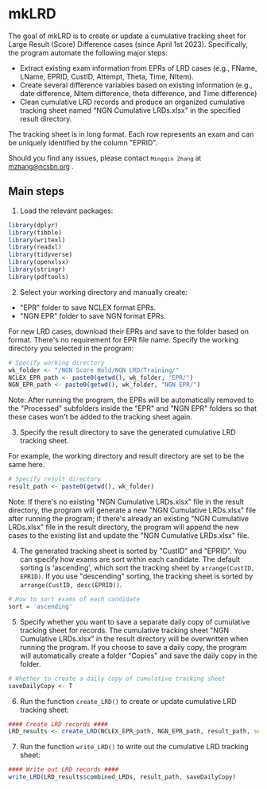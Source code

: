 
<!-- README.md is generated from README.Rmd. Please edit that file -->

# mkLRD

<!-- badges: start -->
<!-- badges: end -->

The goal of mkLRD is to create or update a cumulative tracking sheet for Large Result (Score) Difference cases (since April 1st 2023). Specifically, the program automate the following major steps:
*	Extract existing exam information from EPRs of LRD cases (e.g., FName, LName, EPRID, CustID, Attempt, Theta, Time, NItem).
*	Create several difference variables based on existing information (e.g., date difference, NItem difference, theta difference, and Time difference)
*	Clean cumulative LRD records and produce an organized cumulative tracking sheet named "NGN Cumulative LRDs.xlsx" in the specified result directory.

The tracking sheet is in long format. Each row represents an exam and can be uniquely identified by the column "EPRID".

Should you find any issues, please contact <font size="2"> `Mingqin Zhang` at <mzhang@ncsbn.org> </font>.


## Main steps

1. Load the relevant packages:

``` r
library(dplyr)
library(tibble)
library(writexl)
library(readxl)
library(tidyverse)
library(openxlsx)
library(stringr)
library(pdftools)
```

2. Select your working directory and manually create:
* "EPR" folder to save NCLEX format EPRs.
* "NGN EPR" folder to save NGN format EPRs.

For new LRD cases, download their EPRs and save to the folder based on format. There's no requirement for EPR file name. Specify the working directory you selected in the program:

``` r
# Specify working directory
wk_folder <- "/NGN Score Hold/NGN LRD/Training/" 
NCLEX_EPR_path <- paste0(getwd(), wk_folder, "EPR/")
NGN_EPR_path <- paste0(getwd(), wk_folder, "NGN EPR/")
```

Note: After running the program, the EPRs will be automatically removed to the "Processed" subfolders inside the "EPR" and "NGN EPR" folders so that these cases won't be added to the tracking sheet again.


3. Specify the result directory to save the generated cumulative LRD tracking sheet. 

For example, the working directory and result directory are set to be the same here. 

``` r
# Specify result directory
result_path <- paste0(getwd(), wk_folder)
```

Note: If there's no existing "NGN Cumulative LRDs.xlsx" file in the result directory, the program will generate a new "NGN Cumulative LRDs.xlsx" file after running the program; if there's already an existing "NGN Cumulative LRDs.xlsx" file in the result directory, the program will append the new cases to the existing list and update the "NGN Cumulative LRDs.xlsx" file.


4. The generated tracking sheet is sorted by "CustID" and "EPRID". You can specify how exams are sort within each candidate. The default sorting is 'ascending', which sort the tracking sheet by `arrange(CustID, EPRID)`. If you use "descending" sorting, the tracking sheet is sorted by `arrange(CustID, desc(EPRID))`.

``` r
# How to sort exams of each candidate
sort = 'ascending'
```

5. Specify whether you want to save a separate daily copy of cumulative tracking sheet for records. The cumulative tracking sheet "NGN Cumulative LRDs.xlsx" in the result directory will be overwritten when running the program. If you choose to save a daily copy, the program will automatically create a folder "Copies" and save the daily copy in the folder.

``` r
# Whether to create a daily copy of cumulative tracking sheet
saveDailyCopy <- T
```

6. Run the function `create_LRD()` to create or update cumulative LRD tracking sheet:

``` r
#### Create LRD records ####
LRD_results <- create_LRD(NCLEX_EPR_path, NGN_EPR_path, result_path, sort = sort)
```

7. Run the function `write_LRD()` to write out the cumulative LRD tracking sheet:

``` r
#### Write out LRD records ####
write_LRD(LRD_results$combined_LRDs, result_path, saveDailyCopy)
```
